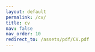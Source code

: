 ```yaml
---
layout: default
permalink: /cv/
title: cv
nav: false
nav_order: 10
redirect_to: /assets/pdf/CV.pdf
---
```

